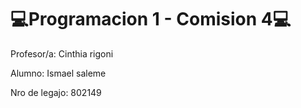 # 💻Programacion 1 - Comision 4💻

Profesor/a: Cinthia rigoni

Alumno: Ismael saleme

Nro de legajo: 802149

